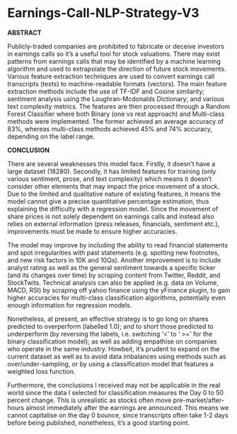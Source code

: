 # Earnings-Call-NLP-Strategy-V3
**ABSTRACT**

Publicly-traded companies are prohibited to fabricate or deceive investors in earnings calls so it’s a useful tool for stock valuations. There may exist patterns from earnings calls that may be identified by a machine learning algorithm and used to extrapolate the direction of future stock movements. Various feature extraction techniques are used to convert earnings call transcripts (texts) to machine-readable formats (vectors). The main feature extraction methods include the use of TF-IDF and Cosine similarity; sentiment analysis using the Loughran-Mcdonalds Dictionary; and various text complexity metrics. The features are then processed through a Random Forest Classifier where both Binary (one vs rest approach) and Multi-class methods were implemented. The former achieved an average accuracy of 83%, whereas multi-class methods achieved 45% and 74% accuracy, depending on the label range.

**CONCLUSION**

There are several weaknesses this model face. Firstly, it doesn’t have a large dataset (18280). Secondly, it has limited features for training (only various sentiment, prose, and text complexity) which means it doesn’t consider other elements that may impact the price movement of a stock. Due to the limited and qualitative nature of existing features, it means the model cannot give a precise quantitative percentage estimation, thus explaining the difficulty with a regression model. Since the movement of share prices is not solely dependent on earnings calls and instead also relies on external information (press releases, financials, sentiment etc.), improvements must be made to ensure higher accuracies.

The model may improve by including the ability to read financial statements and spot irregularities with past statements (e.g. spotting new footnotes, and new risk factors in 10K and 10Qs). Another improvement is to include analyst rating as well as the general sentiment towards a specific ticker (and its changes over time) by scraping content from Twitter, Reddit, and StockTwits. Technical analysis can also be applied (e.g. data on Volume, MACD, RSI) by scraping off yahoo finance using the yFinance plugin, to gain higher accuracies for multi-class classification algorithms, potentially even enough information for regression models.

Nonetheless, at present, an effective strategy is to go long on shares predicted to overperform (labelled 1.0); and to short those predicted to underperform (by reversing the labels, i.e. switching ‘<’ to ‘ >=’ for the binary classification model); as well as adding empathise on companies who operate in the same industry. Howbeit, it’s prudent to expand on the current dataset as well as to avoid data imbalances using methods such as over/under-sampling, or by using a classification model that features a weighted loss function.

Furthermore, the conclusions I received may not be applicable in the real world since the data I selected for classification measures the Day 0 to 50 percent change. This is unrealistic as stocks often move pre-market/after-hours almost immediately after the earnings are announced. This means we cannot capitalise on the day 0 bounce, since transcripts often take 1-2 days before being published, nonetheless, it’s a good starting point.

